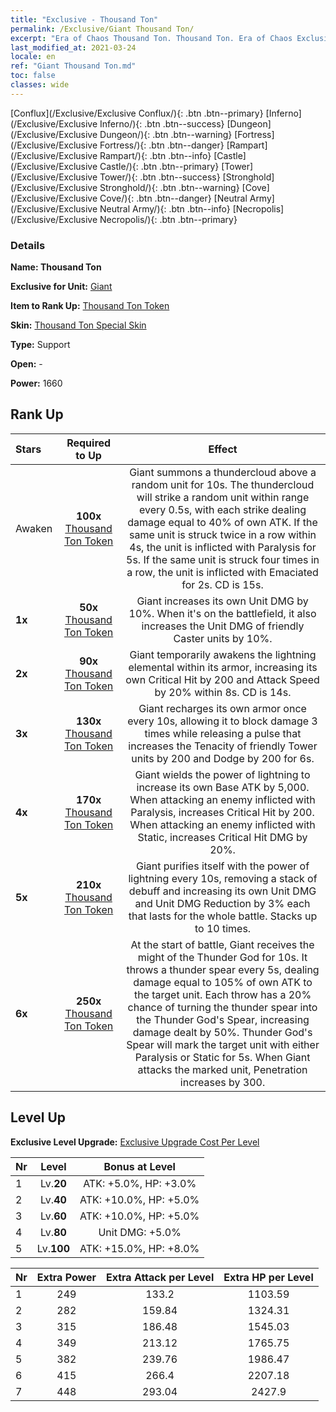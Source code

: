 ```yaml
---
title: "Exclusive - Thousand Ton"
permalink: /Exclusive/Giant Thousand Ton/
excerpt: "Era of Chaos Thousand Ton. Thousand Ton. Era of Chaos Exclusive Thousand Ton. Giant Exclusive."
last_modified_at: 2021-03-24
locale: en
ref: "Giant Thousand Ton.md"
toc: false
classes: wide
---
```

 [Conflux](/Exclusive/Exclusive Conflux/){: .btn .btn--primary} [Inferno](/Exclusive/Exclusive Inferno/){: .btn .btn--success} [Dungeon](/Exclusive/Exclusive Dungeon/){: .btn .btn--warning} [Fortress](/Exclusive/Exclusive Fortress/){: .btn .btn--danger} [Rampart](/Exclusive/Exclusive Rampart/){: .btn .btn--info} [Castle](/Exclusive/Exclusive Castle/){: .btn .btn--primary} [Tower](/Exclusive/Exclusive Tower/){: .btn .btn--success} [Stronghold](/Exclusive/Exclusive Stronghold/){: .btn .btn--warning} [Cove](/Exclusive/Exclusive Cove/){: .btn .btn--danger} [Neutral Army](/Exclusive/Exclusive Neutral Army/){: .btn .btn--info} [Necropolis](/Exclusive/Exclusive Necropolis/){: .btn .btn--primary} 

### Details
 **Name: Thousand Ton** 

 **Exclusive for Unit:** [Giant](/units/Giant/) 

 **Item to Rank Up:** [Thousand Ton Token](/Items/con_988/)

 **Skin:** [Thousand Ton Special Skin](/Items/con_656/)

 **Type:** Support

 **Open:** -

 **Power:** 1660

## Rank Up

  |     Stars    |  Required to Up | Effect |
  |:-------------|:---------------:|:---------------:|
  |  Awaken  | **100x** [Thousand Ton Token](/Items/con_988/) | Giant summons a thundercloud above a random unit for 10s. The thundercloud will strike a random unit within range every 0.5s, with each strike dealing damage equal to 40% of own ATK. If the same unit is struck twice in a row within 4s, the unit is inflicted with Paralysis for 5s. If the same unit is struck four times in a row, the unit is inflicted with Emaciated for 2s. CD is 15s. |
  | **1x** <i class="fas fa-star"/> | **50x** [Thousand Ton Token](/Items/con_988/) | Giant increases its own Unit DMG by 10%. When it's on the battlefield, it also increases the Unit DMG of friendly Caster units by 10%. |
  | **2x** <i class="fas fa-star"/> | **90x** [Thousand Ton Token](/Items/con_988/) | Giant temporarily awakens the lightning elemental within its armor, increasing its own Critical Hit by 200 and Attack Speed by 20% within 8s. CD is 14s. |
  | **3x** <i class="fas fa-star"/> | **130x** [Thousand Ton Token](/Items/con_988/) | Giant recharges its own armor once every 10s, allowing it to block damage 3 times while releasing a pulse that increases the Tenacity of friendly Tower units by 200 and Dodge by 200 for 6s. |
  | **4x** <i class="fas fa-star"/> | **170x** [Thousand Ton Token](/Items/con_988/) | Giant wields the power of lightning to increase its own Base ATK by 5,000. When attacking an enemy inflicted with Paralysis, increases Critical Hit by 200. When attacking an enemy inflicted with Static, increases Critical Hit DMG by 20%. |
  | **5x** <i class="fas fa-star"/> | **210x** [Thousand Ton Token](/Items/con_988/) | Giant purifies itself with the power of lightning every 10s, removing a stack of debuff and increasing its own Unit DMG and Unit DMG Reduction by 3% each that lasts for the whole battle. Stacks up to 10 times. |
  | **6x** <i class="fas fa-star"/> | **250x** [Thousand Ton Token](/Items/con_988/) | At the start of battle, Giant receives the might of the Thunder God for 10s. It throws a thunder spear every 5s, dealing damage equal to 105% of own ATK to the target unit. Each throw has a 20% chance of turning the thunder spear into the Thunder God's Spear, increasing damage dealt by 50%. Thunder God's Spear will mark the target unit with either Paralysis or Static for 5s. When Giant attacks the marked unit, Penetration increases by 300. |


## Level Up
 **Exclusive Level Upgrade:** [Exclusive Upgrade Cost Per Level](/Exclusive/ExclusiveUpgradeCostPerLevel/)

  |  Nr  |   Level  | Bonus at Level |
  |:-----|:--------:|:--------------:|
  | 1 | Lv.**20** | ATK: +5.0%, HP: +3.0% |
  | 2 | Lv.**40** | ATK: +10.0%, HP: +5.0% |
  | 3 | Lv.**60** | ATK: +10.0%, HP: +5.0% |
  | 4 | Lv.**80** | Unit DMG: +5.0% |
  | 5 | Lv.**100** | ATK: +15.0%, HP: +8.0% |


  |  Nr  |  Extra Power | Extra Attack per Level | Extra HP per Level |
  |:-----|:--------:|:--------:|:--------:|
  | 1 | 249 | 133.2 | 1103.59 |
  | 2 | 282 | 159.84 | 1324.31 |
  | 3 | 315 | 186.48 | 1545.03 |
  | 4 | 349 | 213.12 | 1765.75 |
  | 5 | 382 | 239.76 | 1986.47 |
  | 6 | 415 | 266.4 | 2207.18 |
  | 7 | 448 | 293.04 | 2427.9 |


